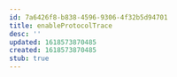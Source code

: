 ```yaml
---
id: 7a6426f8-b838-4596-9306-4f32b5d94701
title: enableProtocolTrace
desc: ''
updated: 1618573870485
created: 1618573870485
stub: true
---
```


